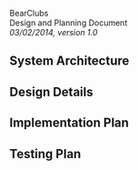 BearClubs  
Design and Planning Document  
*03/02/2014, version 1.0*  

## System Architecture

## Design Details

## Implementation Plan

## Testing Plan


